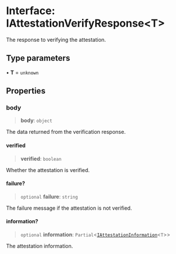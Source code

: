 # Interface: IAttestationVerifyResponse\<T\>

The response to verifying the attestation.

## Type parameters

• **T** = `unknown`

## Properties

### body

> **body**: `object`

The data returned from the verification response.

#### verified

> **verified**: `boolean`

Whether the attestation is verified.

#### failure?

> `optional` **failure**: `string`

The failure message if the attestation is not verified.

#### information?

> `optional` **information**: `Partial`\<[`IAttestationInformation`](IAttestationInformation.md)\<`T`\>\>

The attestation information.
